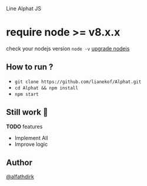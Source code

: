 Line Alphat JS

# require node >= v8.x.x
check your nodejs version
`node -v`
[upgrade nodejs](https://google.com/)


How to run ?
------
- `git clone https://github.com/lianekof/Alphat.git`
- `cd Alphat && npm install`
- `npm start`


Still work :construction_worker:
----
**TODO** features
- Implement All 
- Improve logic

Author
------
[@alfathdirk](https://instagram.com/alfathdirk)
